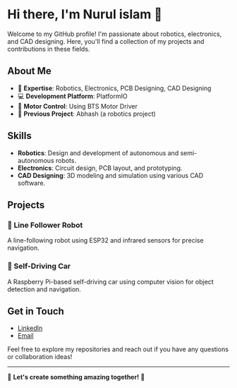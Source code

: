 # Hi there, I'm Nurul islam 👋

Welcome to my GitHub profile! I'm passionate about robotics, electronics, and CAD designing. Here, you'll find a collection of my projects and contributions in these fields.

## About Me

- 🔧 **Expertise**: Robotics, Electronics, PCB Designing, CAD Designing
- 💻 **Development Platform**: PlatformIO
- 📡 **Motor Control**: Using BTS Motor Driver
- 🤖 **Previous Project**: Abhash (a robotics project)

## Skills

- **Robotics**: Design and development of autonomous and semi-autonomous robots.
- **Electronics**: Circuit design, PCB layout, and prototyping.
- **CAD Designing**: 3D modeling and simulation using various CAD software.

## Projects

### 📌 Line Follower Robot
A line-following robot using ESP32 and infrared sensors for precise navigation.

### 📌 Self-Driving Car
A Raspberry Pi-based self-driving car using computer vision for object detection and navigation.

## Get in Touch

- [LinkedIn](https://www.linkedin.com/in/nurulislam21/)
- [Email](isnurul.noman@gmail.com)

Feel free to explore my repositories and reach out if you have any questions or collaboration ideas!

---

🌟 **Let's create something amazing together!** 🌟
